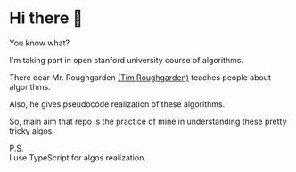 # Hi there 👋

You know what?

I'm taking part in open stanford university course of algorithms. 

There dear Mr. Roughgarden [(Tim Roughgarden)](http://timroughgarden.org/) teaches people about algorithms.

Also, he gives pseudocode realization of these algorithms.

So, main aim that repo is the practice of mine in understanding these pretty tricky algos.

P.S.  
I use TypeScript for algos realization.
